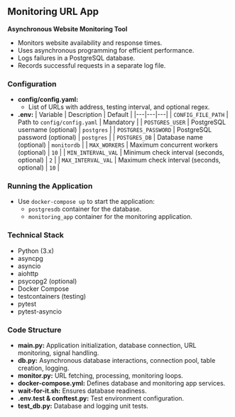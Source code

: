 ## Monitoring URL App

**Asynchronous Website Monitoring Tool**

* Monitors website availability and response times.
* Uses asynchronous programming for efficient performance.
* Logs failures in a PostgreSQL database.
* Records successful requests in a separate log file.

### Configuration
* **config/config.yaml:**
  * List of URLs with address, testing interval, and optional regex.
* **.env:**
  | Variable | Description | Default |
  |---|---|---|
  | `CONFIG_FILE_PATH` | Path to `config/config.yaml` | Mandatory |
  | `POSTGRES_USER` | PostgreSQL username (optional) | `postgres` |
  | `POSTGRES_PASSWORD` | PostgreSQL password (optional) | `postgres` |
  | `POSTGRES_DB` | Database name (optional) | `monitordb` |
  | `MAX_WORKERS` | Maximum concurrent workers (optional) | `10` |
  | `MIN_INTERVAL_VAL` | Minimum check interval (seconds, optional) | `2` |
  | `MAX_INTERVAL_VAL` | Maximum check interval (seconds, optional) | `10` |

### Running the Application
* Use `docker-compose up` to start the application:
  * `postgresdb` container for the database.
  * `monitoring_app` container for the monitoring application.

### Technical Stack
* Python (3.x)
* asyncpg
* asyncio
* aiohttp
* psycopg2 (optional)
* Docker Compose
* testcontainers (testing)
* pytest
* pytest-asyncio

### Code Structure
* **main.py:** Application initialization, database connection, URL monitoring, signal handling.
* **db.py:** Asynchronous database interactions, connection pool, table creation, logging.
* **monitor.py:** URL fetching, processing, monitoring loops.
* **docker-compose.yml:** Defines database and monitoring app services.
* **wait-for-it.sh:** Ensures database readiness.
* **.env.test & conftest.py:** Test environment configuration.
* **test_db.py:** Database and logging unit tests.
